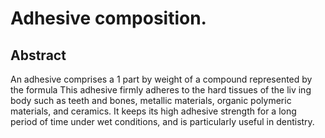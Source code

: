# Adhesive composition.

## Abstract
An adhesive comprises a 1 part by weight of a compound represented by the formula This adhesive firmly adheres to the hard tissues of the liv ing body such as teeth and bones, metallic materials, organic polymeric materials, and ceramics. It keeps its high adhesive strength for a long period of time under wet conditions, and is particularly useful in dentistry.